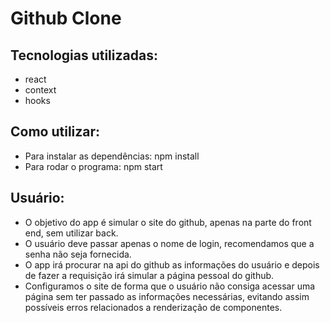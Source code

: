 # Github Clone

## Tecnologias utilizadas:

<ul>
  <li>react</li>
  <li>context</li>
  <li>hooks</li>
</ul>

## Como utilizar:

<ul>
  <li>Para instalar as dependências: npm install</li>
  <li>Para rodar o programa: npm start</li>
</ul>

## Usuário:

<ul>
  <li>O objetivo do app é simular o site do github, apenas na parte do front end, sem utilizar back.</li>

  <li>O usuário deve passar apenas o nome de login, recomendamos que a senha não seja fornecida.</li>

  <li>O app irá procurar na api do github as informações do usuário e depois de fazer a requisição irá simular a página pessoal do github.</li>

  <li>Configuramos o site de forma que o usuário não consiga acessar uma página sem ter passado as informações necessárias, evitando assim possíveis erros relacionados a renderização de componentes.</li>
</ul>
